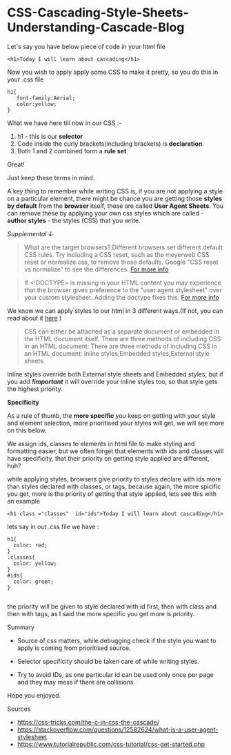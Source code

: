 # CSS-Cascading-Style-Sheets-Understanding-Cascade-Blog


Let's say you have below piece of code in your html file

```<h1>Today I will learn about cascading</h1>``` 

Now you wish to apply apply some CSS to make it pretty, so you do this in your .css file


```
h1{ 
   font-family:Aerial;   
   color:yellow;
}
``` 

What we have here till now in our CSS :-

1. h1 - this is our **selector**
1. Code inside the curly brackets(including brackets) is  **declaration**.
1. Both 1 and 2 combined form a **rule set**

Great!

Just keep these terms in mind.


A key thing to remember while writing CSS is, if you are not applying a style on a particular element, there might be chance you are getting those **styles by default** from the **browser** itself, these are called **User Agent Sheets**. You can remove these by applying your own css styles which are called - **author styles** - the styles (CSS) that you write.

*Supplemental ↓*

> What are the target browsers? Different browsers set different default CSS rules. Try including a CSS reset, such as the meyerweb CSS reset or normalize.css, to remove those defaults. Google "CSS reset vs normalize" to see the differences. [For more info](https://stackoverflow.com/questions/12582624/what-is-a-user-agent-stylesheet) 

> If <!DOCTYPE> is missing in your HTML content you may experience that the browser gives preference to the "user agent stylesheet" over your custom stylesheet. Adding the doctype fixes this. [For more info](https://stackoverflow.com/questions/12582624/what-is-a-user-agent-stylesheet) 
 
We know we can apply styles to our html in 3 different ways.(If not, you can read about it  [here](https://www.tutorialrepublic.com/css-tutorial/css-get-started.php) )

> CSS can either be attached as a separate document or embedded in the HTML document itself. There are three methods of including CSS in an HTML document:
There are three methods of including CSS in an HTML document:
Inline styles;Embedded styles;External style sheets

Inline styles override both External style sheets and Embedded styles, but if you add 
***!important*** it will override your inline styles too, so that style gets the highest priority.

**Specificity**

As a rule of thumb, the **more specific** you keep on getting with your style and element selection, more prioritised your styles will get, we will see more on this below.

We assign ids, classes to elements in html file to make styling and formatting easier, but we often forget that elements with ids and classes will have specificity, that their priority on getting style applied are different, huh?

while applying styles, browsers give priority to styles declare with ids more than styles declared with classes, or tags, because again, the more spicific you get, more is the priority of getting that style applied, lets see this with an example

```<h1 class ="classes"  id="ids">Today I will learn about cascading</h1>``` 

lets say in out .css file we have :


```
h1{
  color: red;
}
.classes{
  color: yellow;
}
#ids{
  color: green;
}


``` 
the priority will be given to style declared with id first, then with class and then with tags, as I said the more specific you get more is priority.

Summary

- Source of css matters, while debugging check if the style you want to apply is coming from prioritised source.

- Selector specificity should be taken care of while writing styles.

- Try to avoid IDs, as one particular id can be used only once per page and they may mess if there are collisions.



Hope you enjoyed.




Sources
- https://css-tricks.com/the-c-in-css-the-cascade/
- https://stackoverflow.com/questions/12582624/what-is-a-user-agent-stylesheet
- https://www.tutorialrepublic.com/css-tutorial/css-get-started.php









